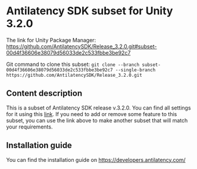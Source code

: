 # Antilatency SDK subset for Unity 3.2.0

The link for Unity Package Manager: https://github.com/AntilatencySDK/Release_3.2.0.git#subset-00d4f36606e38079d56033de2c533fbbe3be92c7

Git command to clone this subset: `git clone --branch subset-00d4f36606e38079d56033de2c533fbbe3be92c7 --single-branch https://github.com/AntilatencySDK/Release_3.2.0.git`

## Content description

This is a subset of Antilatency SDK release v.3.2.0. You can find all settings for it using this [link](https://developers.antilatency.com/Sdk/Configurator_en.html#{"Libraries":{"AltEnvironmentHorizontalGrid":true,"AltEnvironmentPillars":false,"AltEnvironmentSelector":true,"AltTracking":true,"Bracer":true,"DeviceNetwork":true,"HardwareExtensionInterface":false,"RadioMetrics":false,"StorageClient":true,"TrackingAlignment":false},"OS":{"Android":{"aar":false},"WinRT":{"arm64-v8a":false,"armeabi-v7a":false,"x64":false},"Windows":{"x64":true,"x86":false}},"Release":"3.2.0","Target":"Unity","TargetSettings":{"Components":{"AltEnvironmentComponents":true,"AltTrackingComponents":true,"BracerComponents":true,"DeviceNetworkComponents":true,"StorageClientComponents":true},"MathTypes":"UnityEngine.Math","UnityComponents":true,"UnityVersion":"2019.x"}}). If you need to add or remove some feature to this subset, you can use the link above to make another subset that will match your requirements.

## Installation guide

You can find the installation guide on https://developers.antilatency.com/